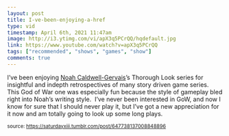 ```yaml
---
layout: post
title: I-ve-been-enjoying-a-href
type: vid
timestamp: April 6th, 2021 11:47am
image: http://i3.ytimg.com/vi/apX3q5PCrQQ/hqdefault.jpg
link: https://www.youtube.com/watch?v=apX3q5PCrQQ
tags: ["recommended", "shows", "games", "show"]
comments: true
---
```

    
I’ve been enjoying <a href="https://www.youtube.com/user/broadcaststsatic" target="_blank">Noah Caldwell-Gervais</a>’s Thorough Look series for insightful and indepth retrospectives of many story driven game series.  This God of War one was especially fun because the style of gameplay bled right into Noah’s writing style.  I’ve never been interested in GoW, and now I know for sure that I should never play it, but I’ve got a new appreciation for it now and am totally going to look up some long plays.
 
  
<small>source: https://saturdayxiii.tumblr.com/post/647738137008848896</small>